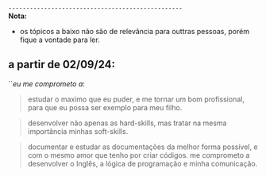 `-------------------------------------------------`  
**Nota:**
- os tópicos a baixo não são de relevância para outtras pessoas, porém fique a vontade para ler.
## a partir de **02/09/24**:

``*eu me comprometo a*:
> estudar o maximo que eu puder, e me tornar um bom profissional, para que eu possa ser exemplo para meu filho.

> desenvolver não apenas as hard-skills, mas tratar na mesma importância minhas soft-skills.

> documentar e estudar as documentações da melhor forma possível, e com o mesmo amor que tenho por criar códigos.
> me comprometo a desenvolver o Inglês, a lógica de programação e minha comunicação.